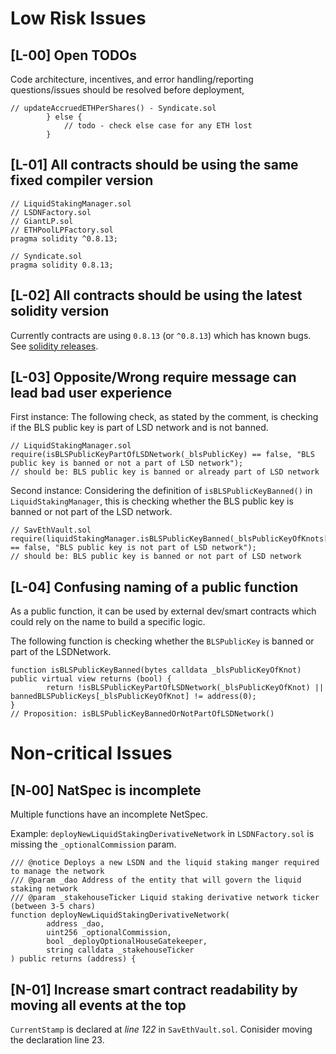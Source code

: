 # Low Risk Issues

## [L-00] Open TODOs

Code architecture, incentives, and error handling/reporting questions/issues should be resolved before deployment,

```
// updateAccruedETHPerShares() - Syndicate.sol
        } else {
            // todo - check else case for any ETH lost
        }
```

## [L-01] All contracts should be using the same fixed compiler version

```sol
// LiquidStakingManager.sol
// LSDNFactory.sol
// GiantLP.sol
// ETHPoolLPFactory.sol
pragma solidity ^0.8.13;

// Syndicate.sol
pragma solidity 0.8.13;
```

## [L-02] All contracts should be using the latest solidity version

Currently contracts are using `0.8.13` (or `^0.8.13`) which has known bugs. See [solidity releases](https://github.com/ethereum/solidity/releases).

## [L-03] Opposite/Wrong require message can lead bad user experience

First instance:
The following check, as stated by the comment, is checking if the BLS public key is part of LSD network and is not banned.

```
// LiquidStakingManager.sol
require(isBLSPublicKeyPartOfLSDNetwork(_blsPublicKey) == false, "BLS public key is banned or not a part of LSD network");
// should be: BLS public key is banned or already part of LSD network
```

Second instance:
Considering the definition of `isBLSPublicKeyBanned()` in `LiquidStakingManager`, this is checking whether the BLS public key is banned or not part of the LSD network.
```
// SavEthVault.sol
require(liquidStakingManager.isBLSPublicKeyBanned(_blsPublicKeyOfKnots[i]) == false, "BLS public key is not part of LSD network");
// should be: BLS public key is banned or not part of LSD network
```

## [L-04] Confusing naming of a public function

As a public function, it can be used by external dev/smart contracts which could rely on the name to build a specific logic.

The following function is checking whether the `BLSPublicKey` is banned or part of the LSDNetwork.
```
function isBLSPublicKeyBanned(bytes calldata _blsPublicKeyOfKnot) public virtual view returns (bool) {
        return !isBLSPublicKeyPartOfLSDNetwork(_blsPublicKeyOfKnot) || bannedBLSPublicKeys[_blsPublicKeyOfKnot] != address(0);
}
// Proposition: isBLSPublicKeyBannedOrNotPartOfLSDNetwork()
```

# Non-critical Issues

## [N‑00] NatSpec is incomplete

Multiple functions have an incomplete NetSpec. 

Example: `deployNewLiquidStakingDerivativeNetwork` in `LSDNFactory.sol` is missing the `_optionalCommission` param.

```
/// @notice Deploys a new LSDN and the liquid staking manger required to manage the network
/// @param _dao Address of the entity that will govern the liquid staking network
/// @param _stakehouseTicker Liquid staking derivative network ticker (between 3-5 chars)
function deployNewLiquidStakingDerivativeNetwork(
        address _dao,
        uint256 _optionalCommission,
        bool _deployOptionalHouseGatekeeper,
        string calldata _stakehouseTicker
) public returns (address) {
```
## [N-01] Increase smart contract readability by moving all events at the top

`CurrentStamp` is declared at *line 122* in `SavEthVault.sol`. Conisider moving the declaration line 23.

